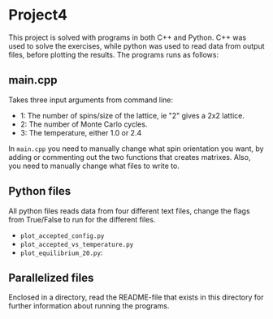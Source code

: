 # Project4
This project is solved with programs in both C++ and Python. C++ was used to solve the exercises, while python was used to read data from output files, before plotting the results. The programs runs as follows:

## main.cpp
Takes three input arguments from command line:
- 1: The number of spins/size of the lattice, ie "2" gives a 2x2 lattice.
- 2: The number of Monte Carlo cycles.
- 3: The temperature, either 1.0 or 2.4

In `main.cpp` you need to manually change what spin orientation you want, by adding or commenting out the two functions that creates matrixes. Also, you need to manually change what files to write to.

## Python files
All python files reads data from four different text files, change the flags from True/False to run for the different files.
- `plot_accepted_config.py`
- `plot_accepted_vs_temperature.py`
- `plot_equilibrium_20.py`:

## Parallelized files
Enclosed in a directory, read the README-file that exists in this directory for further information about running the programs.
